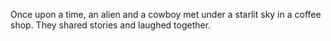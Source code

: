 Once upon a time, an alien and a cowboy met under a starlit sky in a coffee shop. They shared stories and laughed together.
